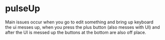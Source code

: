 # pulseUp

Main issues occur when you go to edit something and bring up keyboard the ui messes up, when you press the plus button (also messes with UI) and after the UI is messed up the buttons at the bottom are also off place.
